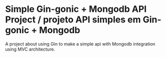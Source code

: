 
# Simple Gin-gonic + Mongodb API Project / projeto API simples em Gin-gonic + Mongodb 

A project about using Gin to make a simple api with Mongodb integration using MVC architecture.